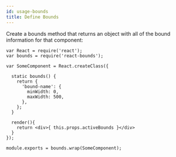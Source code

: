 ```yaml
---
id: usage-bounds
title: Define Bounds
---
```

Create a bounds method that returns an object with all of the bound information for that component:
```
var React = require('react');
var bounds = require('react-bounds');

var SomeComponent = React.createClass({

  static bounds() {
    return {
      'bound-name': {
        minWidth: 0,
        maxWidth: 500,
      },
    };
  }

  render(){
    return <div>{ this.props.activeBounds }</div>
  }
});

module.exports = bounds.wrap(SomeComponent);
```
